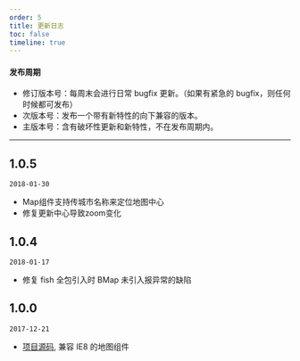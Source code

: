 ```yaml
---
order: 5
title: 更新日志
toc: false
timeline: true
---
```


#### 发布周期

* 修订版本号：每周末会进行日常 bugfix 更新。（如果有紧急的 bugfix，则任何时候都可发布）
* 次版本号：发布一个带有新特性的向下兼容的版本。
* 主版本号：含有破坏性更新和新特性，不在发布周期内。

---

## 1.0.5

`2018-01-30`

* Map组件支持传城市名称来定位地图中心
* 修复更新中心导致zoom变化

## 1.0.4

`2018-01-17`

* 修复 fish 全包引入时 BMap 未引入报异常的缺陷

## 1.0.0

`2017-12-21`

* [项目源码](http://git.sdp.nd/component-h5/nd-tile-map), 兼容 IE8 的地图组件
